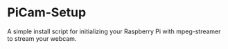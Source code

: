 PiCam-Setup
===========

A simple install script for initializing your Raspberry Pi with mpeg-streamer to stream your webcam.